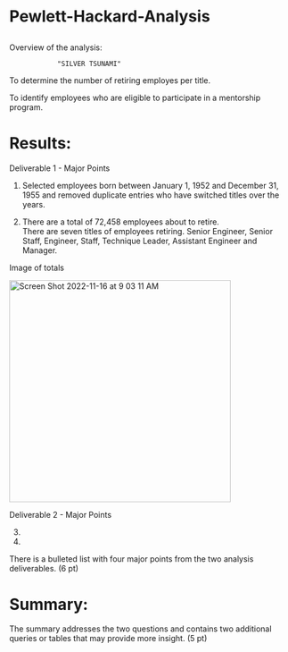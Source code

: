 # Pewlett-Hackard-Analysis

##
Overview of the analysis:

                "SILVER TSUNAMI"

To determine the number of retiring employes per title.

To identify employees who are eligible to participate in a mentorship program. 

# Results:

Deliverable 1 - Major Points

1. Selected employees born between January 1, 1952 and December 31, 1955 and removed duplicate entries who have switched titles over the years.  

2.  There are a total of 72,458 employees about to retire.  
There are seven titles of employees retiring.  Senior Engineer, Senior Staff, Engineer, Staff, Technique Leader, Assistant Engineer and Manager.  

Image of totals

<img width="397" alt="Screen Shot 2022-11-16 at 9 03 11 AM" src="https://user-images.githubusercontent.com/111452227/202216727-9c400ba1-ac7c-4ce9-b02a-cdc50ebedc34.png">


Deliverable 2 - Major Points

3.

4.  

There is a bulleted list with four major points from the two analysis deliverables. (6 pt)

# Summary:

The summary addresses the two questions and contains two additional queries or tables that may provide more insight. (5 pt)
